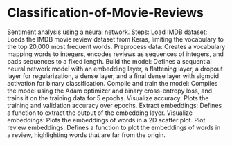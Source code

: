 # Classification-of-Movie-Reviews
Sentiment analysis using a neural network.
Steps:
Load IMDB dataset: Loads the IMDB movie review dataset from Keras, limiting the vocabulary to the top 20,000 most frequent words.
Preprocess data: Creates a vocabulary mapping words to integers, encodes reviews as sequences of integers, and pads sequences to a fixed length.
Build the model: Defines a sequential neural network model with an embedding layer, a flattening layer, a dropout layer for regularization, a dense layer, and a final dense layer with sigmoid activation for binary classification.
Compile and train the model: Compiles the model using the Adam optimizer and binary cross-entropy loss, and trains it on the training data for 5 epochs.
Visualize accuracy: Plots the training and validation accuracy over epochs.
Extract embeddings: Defines a function to extract the output of the embedding layer.
Visualize embeddings: Plots the embeddings of words in a 2D scatter plot.
Plot review embeddings: Defines a function to plot the embeddings of words in a review, highlighting words that are far from the origin.
